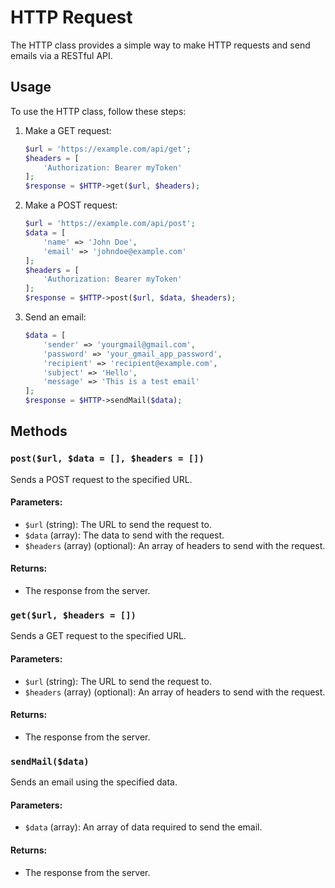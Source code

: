 # HTTP Request

The HTTP class provides a simple way to make HTTP requests and send emails via a RESTful API.

## Usage

To use the HTTP class, follow these steps:

1. Make a GET request:
    ```php
    $url = 'https://example.com/api/get';
    $headers = [
        'Authorization: Bearer myToken'
    ];
    $response = $HTTP->get($url, $headers);
    ```

2. Make a POST request:
    ```php
    $url = 'https://example.com/api/post';
    $data = [
        'name' => 'John Doe',
        'email' => 'johndoe@example.com'
    ];
    $headers = [
        'Authorization: Bearer myToken'
    ];
    $response = $HTTP->post($url, $data, $headers);
    ```

3. Send an email:
    ```php
    $data = [
        'sender' => 'yourgmail@gmail.com',
        'password' => 'your_gmail_app_password',
        'recipient' => 'recipient@example.com',
        'subject' => 'Hello',
        'message' => 'This is a test email'
    ];
    $response = $HTTP->sendMail($data);
    ```

## Methods

### `post($url, $data = [], $headers = [])`

Sends a POST request to the specified URL.

#### Parameters:

- `$url` (string): The URL to send the request to.
- `$data` (array): The data to send with the request.
- `$headers` (array) (optional): An array of headers to send with the request.

#### Returns:

- The response from the server.

### `get($url, $headers = [])`

Sends a GET request to the specified URL.

#### Parameters:

- `$url` (string): The URL to send the request to.
- `$headers` (array) (optional): An array of headers to send with the request.

#### Returns:

- The response from the server.

### `sendMail($data)`

Sends an email using the specified data.

#### Parameters:

- `$data` (array): An array of data required to send the email.

#### Returns:

- The response from the server.
